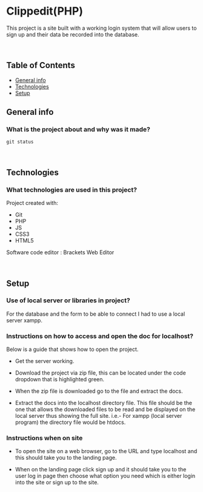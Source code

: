 # Clippedit(PHP)
This project is a site built with a working login system that will allow users to sign up and their data be recorded into the database. 

<br />

## Table of Contents
* [General info](#general-info)
* [Technologies](#technologies)
* [Setup](#setup)


## General info
### What is the project about and why was it made?

```
git status
```

<br />

## Technologies
### What technologies are used in this project?
Project created with:
* Git
* PHP
* JS
* CSS3
* HTML5

Software code editor : Brackets Web Editor 

<br />

## Setup
### Use of local server or libraries in project?
For the database and the form to be able to connect I had to use a local server xampp.

### Instructions on how to access and open the doc for localhost?
Below is a guide that shows how to open the project.
*	Get the server working.

*	Download the project via zip file, this can be located under the code dropdown that is highlighted green.

*	When the zip file is downloaded go to the file and extract the docs.

*	Extract the docs into the localhost directory file. This file should be the one that allows the downloaded files to be read and be displayed on the local server thus showing the full site. i.e.- For xampp (local server program) the directory file would be htdocs.

### Instructions when on site
*	To open the site on a web browser, go to the URL and type localhost and this should take you to the landing page.

*	When on the landing page click sign up and it should take you to the user log in page then choose what option you need which is either login into the site or sign up to the site.

<br />
